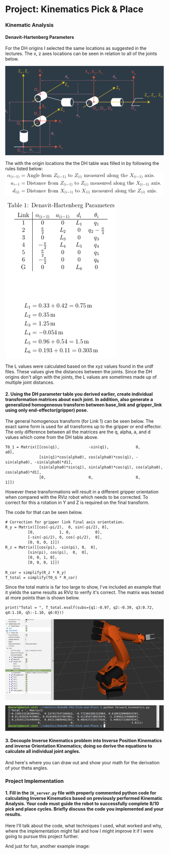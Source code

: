 # Project: Kinematics Pick & Place

[//]: # (Image References)

[image0]: ./dh-origins.png
[image1]: ./dh-rules.png
[image2]: ./dh-table-small.png
[image3]: ./rviz.png
[image4]: ./terminal.png


### Kinematic Analysis
#### Denavit-Hartenberg Parameters
For the DH origins I selected the same locations as suggested in the lectures. The x, z axes locations can be seen in relation to all of the joints below.

![DH Figures][image0]

The with the origin locations the the DH table was filled in by following the rules listed below:
![DH Rules][image1]

<!---
Latex Code for Table and equation

\begin{document}

\begin{table}[t]
\begin{center}
\caption{Denavit-Hartenberg Parameters}
\vspace{0.2cm}
\begin{tabular}{c | c c c c }
Link & $\alpha_{(i-1)}$ & $a_{(i-1)$ & $d_i$ & $\theta_i$\\
\hline
1 & 0 & 0 & $L_1$ & $q_1$ \\
2 & $\frac{\pi}{2}$ & $L_2$ & 0 & $q_2-\frac{\pi}{2}$ \\
3 & 0 & $L_3$ & 0 & $q_3$ \\
4 & $-\frac{\pi}{2}$ & $L_4$ & $L_5$ & $q_4$ \\
5 & $\frac{\pi}{2}$ & 0 & 0 & $q_5$ \\
6 & $-\frac{\pi}{2}$ & 0 & 0 &$q_6$ \\
G & 0 & 0 & $L_6$ & 0
\end{tabular}
\end{center}
\end{table}

\begin{align*}
L_1 &= 0.33 + 0.42 = 0.75 \,\mathrm{m} \\
L_2 &= 0.35 \,\mathrm{m} \\
L_3 &= 1.25 \,\mathrm{m} \\
L_4 &= -0.054  \,\mathrm{m} \\
L_5 &= 0.96 + 0.54 = 1.5  \,\mathrm{m} \\
L_6 &= 0.193 + 0.11 = 0.303  \,\mathrm{m}
\end{align*}

\end{document}
--->

![DH Table][image2]

The L values were calculated based on the xyz values found in the urdf files. These values give the distances between the joints. Since the DH origins don't align with the joints, the L values are sometimes made up of multiple joint distances.

#### 2. Using the DH parameter table you derived earlier, create individual transformation matrices about each joint. In addition, also generate a generalized homogeneous transform between base_link and gripper_link using only end-effector(gripper) pose.

The general homogenous transform (for Link 1) can be seen below. The exact same form is used for all transforms up to the gripper or end effector. The only difference between all the matrices are the q, alpha, a, and d values which come from the DH table above.

	T0_1 = Matrix([[cos(q1),             -sin(q1),            0,            a0],
	               [sin(q1)*cos(alpha0), cos(alpha0)*cos(q1), -sin(alpha0), -sin(alpha0)*d1],
	               [sin(alpha0)*sin(q1), sin(alpha0)*cos(q1), cos(alpha0),  cos(alpha0)*d1],
	               [0,                   0,                   0,            1]])


However these transformations will result in a different gripper orientation when compared with the RViz robot which needs to be corrected. To correct for this a rotation in Y and Z is required on the final transform.

The code for that can be seen below.

	# Correction for gripper link final axis orientation.
	R_y = Matrix([[cos(-pi/2),  0, sin(-pi/2), 0],
		      [0,           1, 0,           0],
		      [-sin(-pi/2), 0, cos(-pi/2),  0],
		      [0, 0, 0, 1]])
	R_z = Matrix([[cos(pi), -sin(pi), 0,  0],
		      [sin(pi), cos(pi),  0,  0],
		      [0, 0, 1, 0],
		      [0, 0, 0, 1]])

	R_cor = simplify(R_z * R_y)
	T_total = simplify(T0_G * R_cor)

Since the total matrix is far too large to show, I've included an example that it yields the same results as RViz to verify it's correct. The matrix was tested at more points than is shown below.

	print("Total = ", T_total.evalf(subs={q1:-0.97, q2:-0.39, q3:0.72, q4:1.10, q5:-1.10, q6:0}))

![RViz][image3]

![Terminal Output][image4]

#### 3. Decouple Inverse Kinematics problem into Inverse Position Kinematics and inverse Orientation Kinematics; doing so derive the equations to calculate all individual joint angles.

And here's where you can draw out and show your math for the derivation of your theta angles. 



### Project Implementation

#### 1. Fill in the `IK_server.py` file with properly commented python code for calculating Inverse Kinematics based on previously performed Kinematic Analysis. Your code must guide the robot to successfully complete 8/10 pick and place cycles. Briefly discuss the code you implemented and your results. 


Here I'll talk about the code, what techniques I used, what worked and why, where the implementation might fail and how I might improve it if I were going to pursue this project further.  


And just for fun, another example image:


